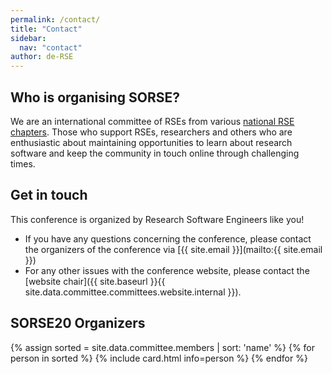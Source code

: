 ```yaml
---
permalink: /contact/
title: "Contact"
sidebar:
  nav: "contact"
author: de-RSE
---
```


## Who is organising SORSE?
We are an international committee of RSEs from various [national RSE chapters](chapters). Those who support RSEs, researchers and others who are enthusiastic about maintaining opportunities to learn about research software and keep the community in touch online through challenging times.

## Get in touch
This conference is organized by Research Software Engineers like you!

- If you have any questions concerning the conference, please contact the organizers of the conference via [{{ site.email }}](mailto:{{ site.email }})
- For any other issues with the conference website, please contact the [website chair]({{ site.baseurl }}{{ site.data.committee.committees.website.internal }}).


## SORSE20 Organizers

<div style="display: flex; flex-wrap: wrap;">
  {% assign sorted = site.data.committee.members | sort: 'name' %}
  {% for person in sorted %}
  {% include card.html info=person %}
  {% endfor %}
</div>
